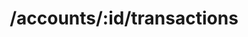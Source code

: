---
title: /accounts/:id/transactions
position: 2.6
type: get
description: Get Transactions of an account
parameters:
  - name:
    content:
content_markdown: |-
  Returns a specific account
left_code_blocks:
  - code_block: |-
      $.get("http://api.kapitalwise.com/accounts/5", {
        token: "YOUR_APP_KEY",
      }, function(data) {
        alert(data);
      });
    title: jQuery
    language: javascript
right_code_blocks:
  - code_block: |2-
      {
        "id": 3,
        "accountName":  "Chase Saving",
        "transactions": [
         {
          "id": 1, 
          "date": "2019-04-03T18:30:00.000Z"
          "amount": 60
         },
         {
          "id": 2, 
          "date": "2019-04-03T18:30:00.000Z"
          "amount": 50
         },
        ]
      }
    title: Response
    language: json
  - code_block: |2-
      {
        "error": true,
        "message": "No transaction found"
      }
      {
        "error": true,
        "message": "Account doesn't exist"
      }
    title: Error
    language: json
---